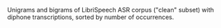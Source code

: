 Unigrams and bigrams of LibriSpeech ASR corpus ("clean" subset) with diphone transcriptions, sorted by number of occurrences.

